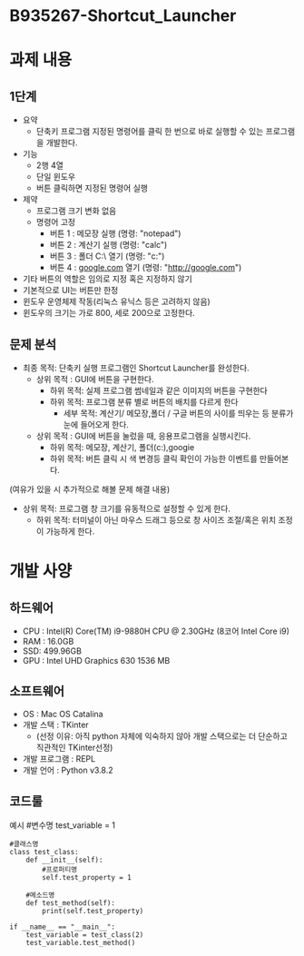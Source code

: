 # B935267-Shortcut_Launcher


# 과제 내용

## 1단계

* 요약
    * 단축키 프로그램
        지정된 명령어를 클릭 한 번으로 바로 실행할 수 있는 프로그램을 개발한다.
* 기능
     * 2행 4열
     * 단일 윈도우
     * 버튼 클릭하면 지정된 명령어 실행
* 제약
     * 프로그램 크기 변화 없음
     * 명령어 고정
       * 버튼 1 : 메모장 실행 (명령: "notepad")
       * 버튼 2 : 계산기 실행 (명령: "calc")
       * 버튼 3 : 폴더 C:\ 열기 (명령: "c:\")
       * 버튼 4 : [google.com](http://google.com) 열기 (명령: "http://google.com")
 * 기타 버튼의 역할은 임의로 지정 혹은 지정하지 않기
 * 기본적으로 UI는 버튼만 한정
 * 윈도우 운영체제 작동(리눅스 유닉스 등은 고려하지 않음)
 * 윈도우의 크기는 가로 800, 세로 200으로 고정한다.

## 문제 분석

* 최종 목적: 단축키 실행 프로그램인 Shortcut Launcher를 완성한다.
 	* 상위 목적 : GUI에 버튼을 구현한다.
		* 하위 목적: 실제 프로그램 썸네일과 같은 이미지의 버튼을 구현한다
		* 하위 목적: 프로그램 분류 별로 버튼의 배치를 다르게 한다
			* 세부 목적: 계산기/ 메모장,폴더 / 구글 버튼의 사이를 띄우는 등 분류가 눈에 들어오게 한다.
	* 상위 목적 : GUI에 버튼을 눌렀을 때, 응용프로그램을 실행시킨다.
		* 하위 목적: 메모장, 계산기, 폴더(c:\),googie
		* 하위 목적: 버튼 클릭 시 색 변경등 클릭 확인이 가능한 이벤트를 만들어본다.
	
 (여유가 있을 시 추가적으로 해볼 문제 해결 내용)
   * 상위 목적: 프로그램 창 크기를 유동적으로 설정할 수 있게 한다.
		* 하위 목적: 터미널이 아닌 마우스 드래그 등으로 창 사이즈 조절/혹은 위치 조정이 가능하게 한다.
		

# 개발 사양
## 하드웨어
* CPU : Intel(R) Core(TM) i9-9880H CPU @ 2.30GHz (8코어 Intel Core i9)
* RAM : 16.0GB
* SSD: 499.96GB
* GPU : Intel UHD Graphics 630 1536 MB

## 소프트웨어
* OS : Mac OS Catalina
* 개발 스택 : TKinter 
   * (선정 이유: 아직 python 자체에 익숙하지 않아 개발 스택으로는 더 단순하고 직관적인 TKinter선정)
* 개발 프로그램 : REPL
* 개발 언어 : Python v3.8.2

## 코드룰
   예시
    #변수명
    test_variable = 1

    #클래스명
    class test_class:
        def __init__(self):
            #프로퍼티명
            self.test_property = 1

        #메소드명
        def test_method(self):
            print(self.test_property)

    if __name__ == "__main__":
        test_variable = test_class(2)
        test_variable.test_method()
